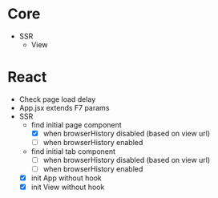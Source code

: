 # Core

- SSR
  - View

# React

- Check page load delay
- App.jsx extends F7 params
- SSR
  - find initial page component
    - [x] when browserHistory disabled (based on view url)
    - [ ] when browserHistory enabled
  - find initial tab component
    - [ ] when browserHistory disabled (based on view url)
    - [ ] when browserHistory enabled
  - [x] init App without hook
  - [x] init View without hook
